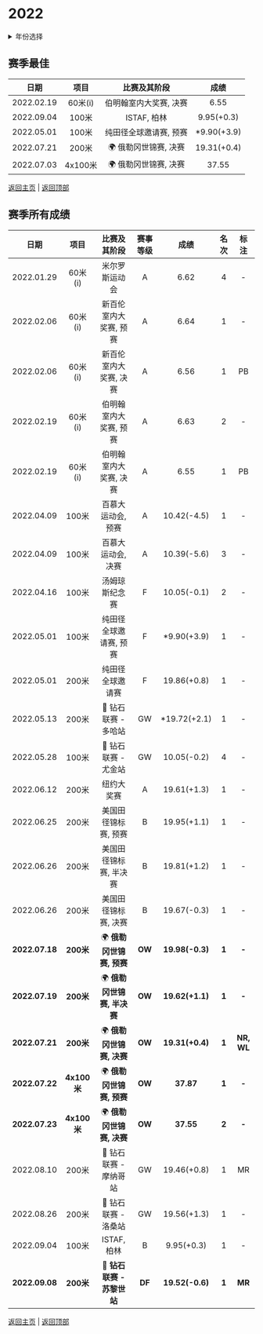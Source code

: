 # 2022

<details>
<summary>年份选择</summary>

- [2024](./2024.md)

- [2023](./2023.md)

- [2022](./2022.md)

- [2021](./2021.md)

- [2020](./2020.md)

- [2019](./2019.md)

- [2018](./2018.md)

- [2017](./2017.md)

- [2016](./2016.md)

- [2015](./2015.md)

- [2014](./2014.md)

- [2013](./2013.md)

- [2012](./2012.md)

</details>

## 赛季最佳

|    日期    |  项目   |           比赛及其阶段            |    成绩     |
| :--------: | :-----: | :-------------------------------: | :---------: |
| 2022.02.19 | 60米(i) |      伯明翰室内大奖赛, 决赛       |    6.55     |
| 2022.09.04 |  100米  |            ISTAF, 柏林            | 9.95(+0.3)  |
| 2022.05.01 |  100米  |      纯田径全球邀请赛, 预赛       | *9.90(+3.9) |
| 2022.07.21 |  200米  | :earth_africa: 俄勒冈世锦赛, 决赛 | 19.31(+0.4) |
| 2022.07.03 | 4x100米 | :earth_africa: 俄勒冈世锦赛, 决赛 |    37.55    |

[返回主页](../Profile.md) | [返回顶部](#2022)

## 赛季所有成绩

|      日期      |    项目     |                       比赛及其阶段                        | 赛事等级 |      成绩       | 名次  |    标注    |
| :------------: | :---------: | :-------------------------------------------------------: | :------: | :-------------: | :---: | :--------: |
|   2022.01.29   |   60米(i)   |                      米尔罗斯运动会                       |    A     |      6.62       |   4   |     -      |
|   2022.02.06   |   60米(i)   |                  新百伦室内大奖赛, 预赛                   |    A     |      6.64       |   1   |     -      |
|   2022.02.06   |   60米(i)   |                  新百伦室内大奖赛, 决赛                   |    A     |      6.56       |   1   |     PB     |
|   2022.02.19   |   60米(i)   |                  伯明翰室内大奖赛, 预赛                   |    A     |      6.63       |   2   |     -      |
|   2022.02.19   |   60米(i)   |                  伯明翰室内大奖赛, 决赛                   |    A     |      6.55       |   1   |     PB     |
|   2022.04.09   |    100米    |                    百慕大运动会, 预赛                     |    A     |   10.42(-4.5)   |   1   |     -      |
|   2022.04.09   |    100米    |                    百慕大运动会, 决赛                     |    A     |   10.39(-5.6)   |   3   |     -      |
|   2022.04.16   |    100米    |                      汤姆琼斯纪念赛                       |    F     |   10.05(-0.1)   |   2   |     -      |
|   2022.05.01   |    100米    |                  纯田径全球邀请赛, 预赛                   |    F     |   *9.90(+3.9)   |   1   |     -      |
|   2022.05.01   |    200米    |                     纯田径全球邀请赛                      |    F     |   19.86(+0.8)   |   1   |     -      |
|   2022.05.13   |    200米    |    :diamond_shape_with_a_dot_inside: 钻石联赛 - 多哈站    |    GW    |  *19.72(+2.1)   |   1   |     -      |
|   2022.05.28   |    100米    |    :diamond_shape_with_a_dot_inside: 钻石联赛 - 尤金站    |    GW    |   10.05(-0.2)   |   4   |     -      |
|   2022.06.12   |    200米    |                        纽约大奖赛                         |    A     |   19.61(+1.3)   |   1   |     -      |
|   2022.06.25   |    200米    |                   美国田径锦标赛, 预赛                    |    B     |   19.95(+1.1)   |   1   |     -      |
|   2022.06.26   |    200米    |                  美国田径锦标赛, 半决赛                   |    B     |   19.81(+1.2)   |   1   |     -      |
|   2022.06.26   |    200米    |                   美国田径锦标赛, 决赛                    |    B     |   19.67(-0.3)   |   1   |     -      |
| **2022.07.18** |  **200米**  |           :earth_africa: **俄勒冈世锦赛, 预赛**           |  **OW**  | **19.98(-0.3)** | **1** |   **-**    |
| **2022.07.19** |  **200米**  |          :earth_africa: **俄勒冈世锦赛, 半决赛**          |  **OW**  | **19.62(+1.1)** | **1** |   **-**    |
| **2022.07.21** |  **200米**  |           :earth_africa: **俄勒冈世锦赛, 决赛**           |  **OW**  | **19.31(+0.4)** | **1** | **NR, WL** |
| **2022.07.22** | **4x100米** |           :earth_africa: **俄勒冈世锦赛, 预赛**           |  **OW**  |    **37.87**    | **1** |   **-**    |
| **2022.07.23** | **4x100米** |           :earth_africa: **俄勒冈世锦赛, 决赛**           |  **OW**  |    **37.55**    | **2** |   **-**    |
|   2022.08.10   |    200米    |   :diamond_shape_with_a_dot_inside: 钻石联赛 - 摩纳哥站   |    GW    |   19.46(+0.8)   |   1   |     MR     |
|   2022.08.26   |    200米    |    :diamond_shape_with_a_dot_inside: 钻石联赛 - 洛桑站    |    GW    |   19.56(+1.3)   |   1   |     -      |
|   2022.09.04   |    100米    |                        ISTAF, 柏林                        |    B     |   9.95(+0.3)    |   1   |     -      |
| **2022.09.08** |  **200米**  | :diamond_shape_with_a_dot_inside: **钻石联赛 - 苏黎世站** |  **DF**  | **19.52(-0.6)** | **1** |   **MR**   |

[返回主页](../Profile.md) | [返回顶部](#2022)